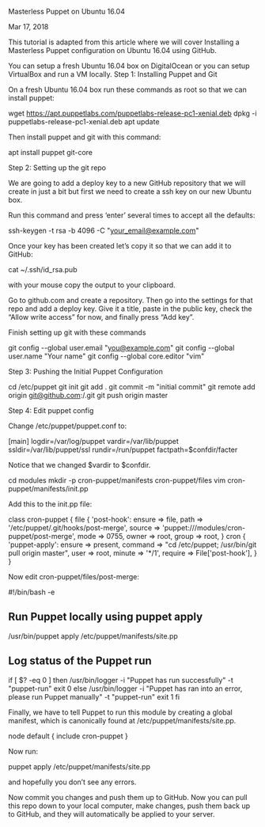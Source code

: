 
Masterless Puppet on Ubuntu 16.04

Mar 17, 2018

This tutorial is adapted from this article where we will cover Installing a Masterless Puppet configuration on Ubuntu 16.04 using GitHub.

You can setup a fresh Ubuntu 16.04 box on DigitalOcean or you can setup VirtualBox and run a VM locally.
Step 1: Installing Puppet and Git

On a fresh Ubuntu 16.04 box run these commands as root so that we can install puppet:

wget https://apt.puppetlabs.com/puppetlabs-release-pc1-xenial.deb
dpkg -i puppetlabs-release-pc1-xenial.deb
apt update

Then install puppet and git with this command:

apt install puppet git-core

Step 2: Setting up the git repo

We are going to add a deploy key to a new GitHub repository that we will create in just a bit but first we need to create a ssh key on our new Ubuntu box.

Run this command and press ‘enter’ several times to accept all the defaults:

ssh-keygen -t rsa -b 4096 -C "your_email@example.com"

Once your key has been created let’s copy it so that we can add it to GitHub:

cat ~/.ssh/id_rsa.pub

with your mouse copy the output to your clipboard.

Go to github.com and create a repository. Then go into the settings for that repo and add a deploy key. Give it a title, paste in the public key, check the “Allow write access” for now, and finally press “Add key”.

Finish setting up git with these commands

git config --global user.email "you@example.com"
git config --global user.name "Your name"
git config --global core.editor "vim"

Step 3: Pushing the Initial Puppet Configuration

cd /etc/puppet
git init
git add .
git commit -m "initial commit"
git remote add origin git@github.com:<username>/<repo>.git
git push origin master

Step 4: Edit puppet config

Change /etc/puppet/puppet.conf to:

[main]
logdir=/var/log/puppet
vardir=/var/lib/puppet
ssldir=/var/lib/puppet/ssl
rundir=/run/puppet
factpath=$confdir/facter

Notice that we changed $vardir to $confdir.

cd modules
mkdir -p cron-puppet/manifests cron-puppet/files
vim cron-puppet/manifests/init.pp

Add this to the init.pp file:

class cron-puppet {
  file { 'post-hook':
    ensure => file,
    path   => '/etc/puppet/.git/hooks/post-merge',
    source => 'puppet:///modules/cron-puppet/post-merge',
    mode   => 0755,
    owner  => root,
    group  => root,
  }
  cron { 'puppet-apply':
    ensure  => present,
    command => "cd /etc/puppet; /usr/bin/git pull origin master",
    user    => root,
    minute  => '*/1',
    require => File['post-hook'],
  }
}

Now edit cron-puppet/files/post-merge:

#!/bin/bash -e
## Run Puppet locally using puppet apply
/usr/bin/puppet apply /etc/puppet/manifests/site.pp

## Log status of the Puppet run
if [ $? -eq 0 ]
then
  /usr/bin/logger -i "Puppet has run successfully" -t "puppet-run"
  exit 0
else
  /usr/bin/logger -i "Puppet has ran into an error, please run Puppet manually" -t "puppet-run"
  exit 1
fi

Finally, we have to tell Puppet to run this module by creating a global manifest, which is canonically found at /etc/puppet/manifests/site.pp.

node default {
  include cron-puppet
}

Now run:

puppet apply /etc/puppet/manifests/site.pp

and hopefully you don’t see any errors.

Now commit you changes and push them up to GitHub. Now you can pull this repo down to your local computer, make changes, push them back up to GitHub, and they will automatically be applied to your server.

